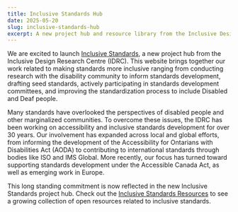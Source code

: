 ```yaml
---
title: Inclusive Standards Hub
date: 2025-05-20
slug: inclusive-standards-hub
excerpt: A new project hub and resource library from the Inclusive Design Research Centre on inclusive standards development.
---
```

We are excited to launch [Inclusive Standards](https://standards.inclusivedesign.ca/), a new project hub from the Inclusive Design Research Centre (IDRC). This website brings together our work related to making standards more inclusive ranging from conducting research with the disability community to inform standards development, drafting seed standards, actively participating in standards development committees, and improving the standardization process to include Disabled and Deaf people. 

Many standards have overlooked the perspectives of disabled people and other marginalized communities. To overcome these issues, the IDRC has been working on accessibility and inclusive standards development for over 30 years. Our involvement has expanded across local and global efforts, from informing the development of the Accessibility for Ontarians with Disabilities Act (AODA) to contributing to international standards through bodies like ISO and IMS Global. More recently, our focus has turned toward supporting standards development under the Accessible Canada Act, as well as emerging work in Europe. 

This long standing commitment is now reflected in the new Inclusive Standards project hub. Check out the [Inclusive Standards Resources](https://standards.inclusivedesign.ca/resources/) to see a growing collection of open resources related to inclusive standards.
